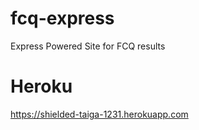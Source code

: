 # fcq-express
Express Powered Site for FCQ results
# Heroku
https://shielded-taiga-1231.herokuapp.com
